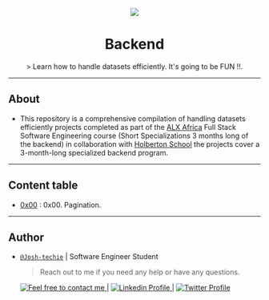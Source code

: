 <p align="center">
<img src ="https://images.pexels.com/photos/1181325/pexels-photo-1181325.jpeg?auto=compress&cs=tinysrgb&w=400">
</p>

<h1 align="center">
	Backend
</h1>
<p align="center">
> Learn how to handle datasets efficiently. It's going to be FUN !!.
</p>

---

## About

- This repository is a comprehensive compilation of handling datasets efficiently projects completed as part of the [ALX Africa](https://www.alxafrica.com/) Full Stack Software Engineering course (Short Specializations 3 months long of the backend) in collaboration with [Holberton School](https://www.holbertonschool.com/) the projects cover a 3-month-long specialized backend program.

---

## Content table

- [0x00](./0x00.Pagination) : 0x00. Pagination.

---

## Author

- [`@Josh-techie`]() | Software Engineer Student

  > Reach out to me if you need any help or have any questions.

  <a href="mailto:youssef.abouyahia@e-polytechnique.ma">
  	<img alt="Feel free to contact me" src="https://img.shields.io/badge/-Ask_me_anything-blue?style=flat&logo=Gmail&logoColor=white&link=mailto:youssef.abouyahia@e-polytechnique.ma&color=3d85c6" />
  </a>
  <span> | </span>
    <a href="https://www.linkedin.com/in/youssef-abouyahia/">
        <img alt="Linkedin Profile" src="https://img.shields.io/badge/-Linkedin-0072b1?style=flat&logo=Linkedin&logoColor=white&link=https://www.linkedin.com/in/youssef-abouyahia/" />
    </a>
    <span> | </span>
    <a href="https://twitter.com/JoesephAb">
        <img alt="Twitter Profile" src="https://img.shields.io/badge/-Twitter-0072b1?style=flat&logo=Twitter&logoColor=white&link=https://twitter.com/JoesephAb&color=1DA1F2" />
    </a>
